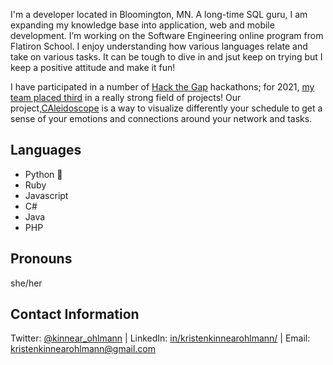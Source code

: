 I'm a developer located in Bloomington, MN. A long-time SQL guru, I am expanding my knowledge base into application, web and mobile development. I’m working on the Software Engineering online program from Flatiron School. I enjoy understanding how various languages relate and take on various tasks. It can be tough to dive in and jsut keep on trying but I keep a positive attitude and make it fun!

I have participated in a number of [Hack the Gap](https://www.hackthegap.com/) hackathons; for 2021, [my team placed third](https://twitter.com/HackTheGap/status/1375859620464492546?ref_src=twsrc%5Egoogle%7Ctwcamp%5Eserp%7Ctwgr%5Etweet) in a really strong field of projects! Our project,[CAleidoscope](https://ether-cal-htg2021.netlify.app/) is a way to visualize differently your schedule to get a sense of your emotions and connections around your network and tasks.

## Languages
- Python 🐍
- Ruby
- Javascript
- C#
- Java
- PHP

## Pronouns
she/her

## Contact Information
Twitter: [@kinnear_ohlmann](https://twitter.com/kinnear_ohlmann) | LinkedIn: [in/kristenkinnearohlmann/](https://www.linkedin.com/in/kristenkinnearohlmann/) | Email: [kristenkinnearohlmann@gmail.com](mailto:kristenkinnearohlmann@gmail.com)
